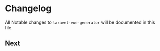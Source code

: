 # Changelog

All Notable changes to `laravel-vue-generator` will be documented in this file.

## Next

